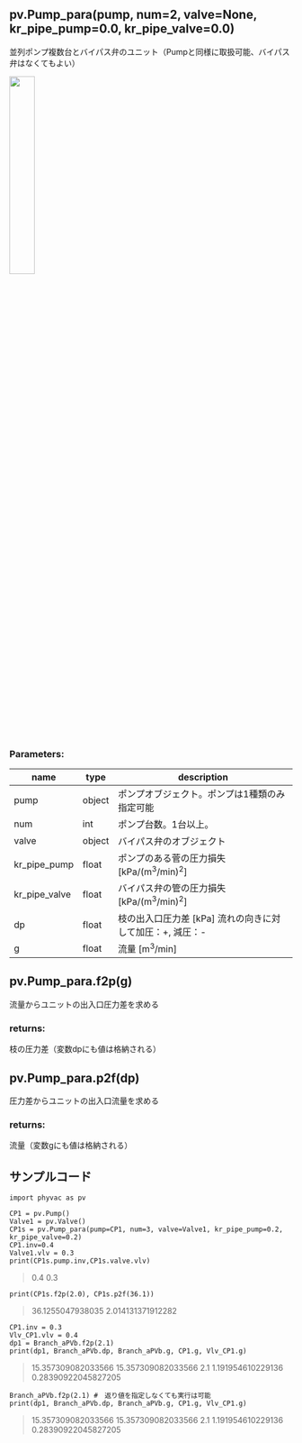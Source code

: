 ## pv.Pump_para(pump, num=2, valve=None, kr_pipe_pump=0.0, kr_pipe_valve=0.0)
並列ポンプ複数台とバイパス弁のユニット（Pumpと同様に取扱可能、バイパス弁はなくてもよい）
  
<img src="https://user-images.githubusercontent.com/27459538/112747938-8409ed00-8ff3-11eb-8d76-121f99063dd5.png" width=30%>

  
### Parameters:
|  name  |  type  | description |
| ---- | ---- | ---- |
|pump|object|ポンプオブジェクト。ポンプは1種類のみ指定可能|
|num|int|ポンプ台数。1台以上。|
|valve|object|バイパス弁のオブジェクト|
|kr_pipe_pump|float|ポンプのある菅の圧力損失 \[kPa/(m<sup>3</sup>/min)<sup>2</sup>]|
|kr_pipe_valve|float|バイパス弁の管の圧力損失 \[kPa/(m<sup>3</sup>/min)<sup>2</sup>]|
|dp|float|枝の出入口圧力差 \[kPa] 流れの向きに対して加圧：+, 減圧：- |
|g|float|流量 \[m<sup>3</sup>/min] |
  
## pv.Pump_para.f2p(g)
流量からユニットの出入口圧力差を求める
  
### returns:
枝の圧力差（変数dpにも値は格納される）
## pv.Pump_para.p2f(dp)
圧力差からユニットの出入口流量を求める
  
### returns:
流量（変数gにも値は格納される）
  
## サンプルコード
```
import phyvac as pv

CP1 = pv.Pump()
Valve1 = pv.Valve()
CP1s = pv.Pump_para(pump=CP1, num=3, valve=Valve1, kr_pipe_pump=0.2, kr_pipe_valve=0.2)
CP1.inv=0.4
Valve1.vlv = 0.3
print(CP1s.pump.inv,CP1s.valve.vlv)
```
> 0.4 0.3
```
print(CP1s.f2p(2.0), CP1s.p2f(36.1))
```
> 36.1255047938035 2.014131371912282
```
CP1.inv = 0.3
Vlv_CP1.vlv = 0.4
dp1 = Branch_aPVb.f2p(2.1)
print(dp1, Branch_aPVb.dp, Branch_aPVb.g, CP1.g, Vlv_CP1.g)
```
> 15.357309082033566 15.357309082033566 2.1 1.191954610229136 0.28390922045827205
```
Branch_aPVb.f2p(2.1) #　返り値を指定しなくても実行は可能
print(dp1, Branch_aPVb.dp, Branch_aPVb.g, CP1.g, Vlv_CP1.g)
```
> 15.357309082033566 15.357309082033566 2.1 1.191954610229136 0.28390922045827205
